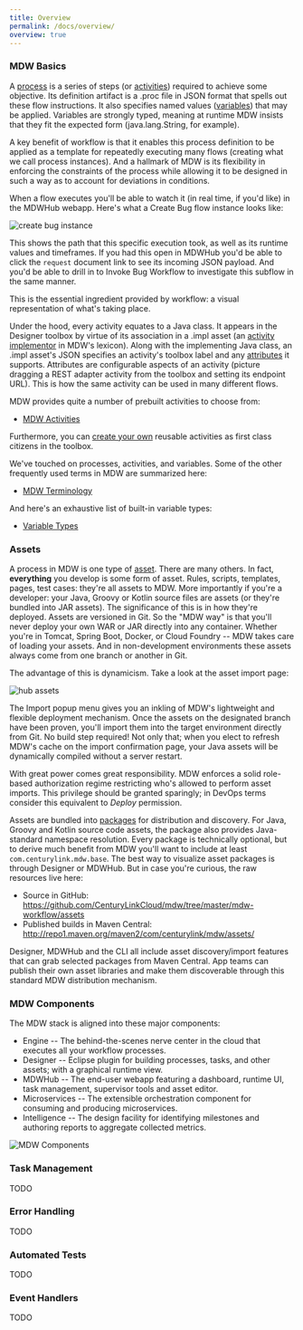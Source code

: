 ```yaml
---
title: Overview
permalink: /docs/overview/
overview: true
---
```


### MDW Basics
A [process](../help/process.html) is a series of steps (or [activities](../help/implementor.html)) required 
to achieve some objective.  Its definition artifact is a .proc file in JSON format that spells out these flow 
instructions.  It also specifies named values ([variables](../help/variable.html)) that may be applied.  Variables
are strongly typed, meaning at runtime MDW insists that they fit the expected form (java.lang.String, for example).

A key benefit of workflow is that it enables this process definition to be applied as a template for repeatedly
executing many flows (creating what we call process instances).  And a hallmark of MDW is its flexibility in
enforcing the constraints of the process while allowing it to be designed in such a way as to account for deviations
in conditions.

When a flow executes you'll be able to watch it (in real time, if you'd like) in the MDWHub webapp.  Here's what a
Create Bug flow instance looks like:

![create bug instance](../../img/create_bug_instance.png)

This shows the path that this specific execution took, as well as its runtime values and timeframes.
If you had this open in MDWHub you'd be able to click the `request` document link to see its incoming JSON payload.
And you'd be able to drill in to Invoke Bug Workflow to investigate this subflow in the same manner.

This is the essential ingredient provided by workflow: a visual representation of what's taking place.

Under the hood, every activity equates to a Java class.  It appears in the Designer toolbox by virtue of its
association in a .impl asset (an [activity implementor](../help/implementor.html) in MDW's lexicon).
Along with the implementing Java class, an .impl asset's JSON specifies an activity's toolbox label and
any [attributes]() it supports.  Attributes are configurable aspects of an activity (picture dragging a REST
adapter activity from the toolbox and setting its endpoint URL).  This is how the same activity can be used in
many different flows.

MDW provides quite a number of prebuilt activities to choose from:<br/>
 - [MDW Activities](../workflow/built-in-activities)

Furthermore, you can [create your own](../guides/mdw-cookbook/#21-implement-a-custom-activity) reusable activities 
as first class citizens in the toolbox.

We've touched on processes, activities, and variables.  Some of the other frequently used terms in MDW are summarized here:
 - [MDW Terminology](../workflow/terminology)
 
 And here's an exhaustive list of built-in variable types:
 - [Variable Types](../workflow/built-in-variables)

### Assets
A process in MDW is one type of [asset](../help/assets.html).  There are many others.  In fact, **everything**
you develop is some form of asset.  Rules, scripts, templates, pages, test cases: they're all assets to MDW.
More importantly if you're a developer: your Java, Groovy or Kotlin source files are assets (or they're
bundled into JAR assets).  The significance of this is in how they're deployed.  Assets are versioned in Git.
So the "MDW way" is that you'll never deploy your own WAR or JAR directly into any container.  Whether you're in 
Tomcat, Spring Boot, Docker, or Cloud Foundry -- MDW takes care of loading your assets.  And in non-development
environments these assets always come from one branch or another in Git.

The advantage of this is dynamicism.  Take a look at the asset import page:

![hub assets](../../img/hub_assets.png)

The Import popup menu gives you an inkling of MDW's lightweight and flexible deployment mechanism.
Once the assets on the designated branch have been proven, you'll import them into the target environment
directly from Git.  No build step required!  Not only that; when you elect to refresh MDW's cache on
the import confirmation page, your Java assets will be dynamically compiled without a server restart. 

With great power comes great responsibility.  MDW enforces a solid role-based authorization regime restricting
who's allowed to perform asset imports.  This privilege should be granted sparingly; in DevOps terms consider
this equivalent to *Deploy* permission.

Assets are bundled into [packages]() for distribution and discovery.  For Java, Groovy and Kotlin source code assets,
the package also provides Java-standard namespace resolution.  Every package is technically optional,
but to derive much benefit from MDW you'll want to include at least `com.centurylink.mdw.base`.
The best way to visualize asset packages is through Designer or MDWHub. But in case you're curious, the raw resources live here:
  - Source in GitHub:
    https://github.com/CenturyLinkCloud/mdw/tree/master/mdw-workflow/assets
  - Published builds in Maven Central:
    http://repo1.maven.org/maven2/com/centurylink/mdw/assets/
    
Designer, MDWHub and the CLI all include asset discovery/import features that can grab selected packages from Maven Central.
App teams can publish their own asset libraries and make them discoverable through this standard MDW distribution mechanism.
    
### MDW Components

The MDW stack is aligned into these major components:
 - Engine 
 -- The behind-the-scenes nerve center in the cloud that executes all your workflow processes.   
 - Designer 
 -- Eclipse plugin for building processes, tasks, and other assets; with a graphical runtime view.  
 - MDWHub 
 -- The end-user webapp featuring a dashboard, runtime UI, task management, supervisor tools and asset editor. 
 - Microservices
 -- The extensible orchestration component for consuming and producing microservices. 
 - Intelligence 
 -- The design facility for identifying milestones and authoring reports to aggregate collected metrics.

 ![MDW Components](../../img/MdwComponents.png)

### Task Management
  TODO
  
### Error Handling
  TODO
  
### Automated Tests
  TODO
  
### Event Handlers
  TODO


